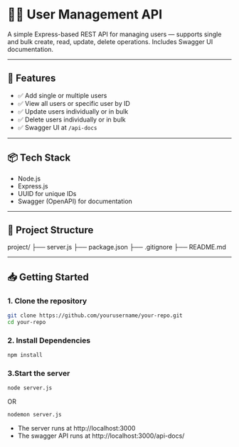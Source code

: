 # 🧑‍💻 User Management API

A simple Express-based REST API for managing users — supports single and bulk create, read, update, delete operations. Includes Swagger UI documentation.

---

## 🚀 Features

- ✅ Add single or multiple users
- ✅ View all users or specific user by ID
- ✅ Update users individually or in bulk
- ✅ Delete users individually or in bulk
- ✅ Swagger UI at `/api-docs`

---

## 📦 Tech Stack

- Node.js
- Express.js
- UUID for unique IDs
- Swagger (OpenAPI) for documentation

---

## 📁 Project Structure
project/
├── server.js
├── package.json 
├── .gitignore
├── README.md




---

## 📥 Getting Started

### 1. Clone the repository
```bash
git clone https://github.com/yourusername/your-repo.git
cd your-repo
```

### 2. Install Dependencies
```bash
npm install
```

### 3.Start the server
```bash
node server.js
```
OR 
```bash
nodemon server.js
```

- The server runs at http://localhost:3000
- The swagger API runs at http://localhost:3000/api-docs/
